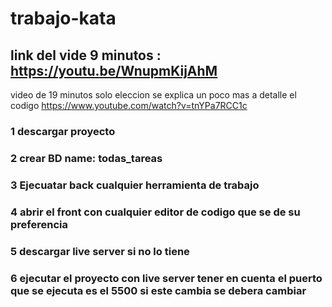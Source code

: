 # trabajo-kata


## link del vide 9 minutos : https://youtu.be/WnupmKijAhM    
video de 19 minutos solo eleccion se explica un poco mas a detalle el codigo https://www.youtube.com/watch?v=tnYPa7RCC1c
### 1 descargar proyecto
### 2 crear BD name: todas_tareas
### 3 Ejecuatar back cualquier herramienta de trabajo
### 4 abrir el front con cualquier editor de codigo que se de su preferencia
### 5 descargar live server si no lo tiene
### 6 ejecutar el proyecto con live server tener en cuenta el puerto que se ejecuta es el 5500 si este cambia se debera cambiar
